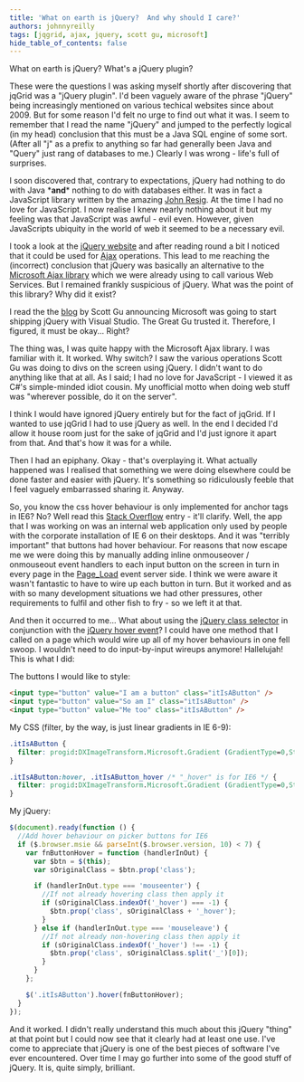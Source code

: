 ```yaml
---
title: 'What on earth is jQuery?  And why should I care?'
authors: johnnyreilly
tags: [jqgrid, ajax, jquery, scott gu, microsoft]
hide_table_of_contents: false
---
```


What on earth is jQuery? What's a jQuery plugin?

These were the questions I was asking myself shortly after discovering that jqGrid was a "jQuery plugin". I'd been vaguely aware of the phrase "jQuery" being increasingly mentioned on various techical websites since about 2009. But for some reason I'd felt no urge to find out what it was. I seem to remember that I read the name "jQuery" and jumped to the perfectly logical (in my head) conclusion that this must be a Java SQL engine of some sort. (After all "j" as a prefix to anything so far had generally been Java and "Query" just rang of databases to me.) Clearly I was wrong - life's full of surprises.

I soon discovered that, contrary to expectations, jQuery had nothing to do with Java \***and**\* nothing to do with databases either. It was in fact a JavaScript library written by the amazing [John Resig](http://ejohn.org/about/). At the time I had no love for JavaScript. I now realise I knew nearly nothing about it but my feeling was that JavaScript was awful - evil even. However, given JavaScripts ubiquity in the world of web it seemed to be a necessary evil.

I took a look at the [jQuery website](http://jquery.com/) and after reading round a bit I noticed that it could be used for [Ajax](http://en.wikipedia.org/wiki/Ajax_%28programming%29) operations. This lead to me reaching the (incorrect) conclusion that jQuery was basically an alternative to the [Microsoft Ajax library](http://en.wikipedia.org/wiki/ASP.NET_AJAX#Microsoft_Ajax_Library) which we were already using to call various Web Services. But I remained frankly suspicious of jQuery. What was the point of this library? Why did it exist?

I read the the [blog](http://weblogs.asp.net/scottgu/archive/2008/09/28/jquery-and-microsoft.aspx) by Scott Gu announcing Microsoft was going to start shipping jQuery with Visual Studio. The Great Gu trusted it. Therefore, I figured, it must be okay... Right?

The thing was, I was quite happy with the Microsoft Ajax library. I was familiar with it. It worked. Why switch? I saw the various operations Scott Gu was doing to divs on the screen using jQuery. I didn't want to do anything like that at all. As I said; I had no love for JavaScript - I viewed it as C#'s simple-minded idiot cousin. My unofficial motto when doing web stuff was "wherever possible, do it on the server".

I think I would have ignored jQuery entirely but for the fact of jqGrid. If I wanted to use jqGrid I had to use jQuery as well. In the end I decided I'd allow it house room just for the sake of jqGrid and I'd just ignore it apart from that. And that's how it was for a while.

Then I had an epiphany. Okay - that's overplaying it. What actually happened was I realised that something we were doing elsewhere could be done faster and easier with jQuery. It's something so ridiculously feeble that I feel vaguely embarrassed sharing it. Anyway.

So, you know the css hover behaviour is only implemented for anchor tags in IE6? No? Well read this [Stack Overflow](http://stackoverflow.com/questions/36605/ie-6-css-hover-non-anchor-tag) entry - it'll clarify. Well, the app that I was working on was an internal web application only used by people with the corporate installation of IE 6 on their desktops. And it was "terribly important" that buttons had hover behaviour. For reasons that now escape me we were doing this by manually adding inline onmouseover / onmouseout event handlers to each input button on the screen in turn in every page in the [Page_Load](http://msdn.microsoft.com/en-us/library/ms178472.aspx) event server side. I think we were aware it wasn't fantastic to have to wire up each button in turn. But it worked and as with so many development situations we had other pressures, other requirements to fulfil and other fish to fry - so we left it at that.

And then it occurred to me... What about using the [jQuery class selector](http://api.jquery.com/class-selector/) in conjunction with the [jQuery hover event](http://api.jquery.com/hover/)? I could have one method that I called on a page which would wire up all of my hover behaviours in one fell swoop. I wouldn't need to do input-by-input wireups anymore! Hallelujah! This is what I did:

The buttons I would like to style:

```html
<input type="button" value="I am a button" class="itIsAButton" />
<input type="button" value="So am I" class="itIsAButton" />
<input type="button" value="Me too" class="itIsAButton" />
```

My CSS (filter, by the way, is just linear gradients in IE 6-9):

```css
.itIsAButton {
  filter: progid:DXImageTransform.Microsoft.Gradient (GradientType=0,StartColorStr='#ededed',EndColorStr='#cdcdcd');
}

.itIsAButton:hover, .itIsAButton_hover /* "_hover" is for IE6 */ {
  filter: progid:DXImageTransform.Microsoft.Gradient (GradientType=0,StartColorStr='#f6f6f6',EndColorStr='#efefef');
}
```

My jQuery:

```js twoslash
$(document).ready(function () {
  //Add hover behaviour on picker buttons for IE6
  if ($.browser.msie && parseInt($.browser.version, 10) < 7) {
    var fnButtonHover = function (handlerInOut) {
      var $btn = $(this);
      var sOriginalClass = $btn.prop('class');

      if (handlerInOut.type === 'mouseenter') {
        //If not already hovering class then apply it
        if (sOriginalClass.indexOf('_hover') === -1) {
          $btn.prop('class', sOriginalClass + '_hover');
        }
      } else if (handlerInOut.type === 'mouseleave') {
        //If not already non-hovering class then apply it
        if (sOriginalClass.indexOf('_hover') !== -1) {
          $btn.prop('class', sOriginalClass.split('_')[0]);
        }
      }
    };

    $('.itIsAButton').hover(fnButtonHover);
  }
});
```

And it worked. I didn't really understand this much about this jQuery "thing" at that point but I could now see that it clearly had at least one use. I've come to appreciate that jQuery is one of the best pieces of software I've ever encountered. Over time I may go further into some of the good stuff of jQuery. It is, quite simply, brilliant.
